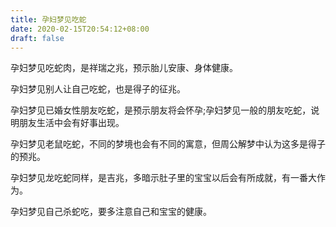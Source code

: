 ```yaml
---
title: 孕妇梦见吃蛇
date: 2020-02-15T20:54:12+08:00
draft: false
---
```


孕妇梦见吃蛇肉，是祥瑞之兆，预示胎儿安康、身体健康。<br>

孕妇梦见别人让自己吃蛇，也是得子的征兆。<br>

孕妇梦见已婚女性朋友吃蛇，是预示朋友将会怀孕;孕妇梦见一般的朋友吃蛇，说明朋友生活中会有好事出现。<br>

孕妇梦见老鼠吃蛇，不同的梦境也会有不同的寓意，但周公解梦中认为这多是得子的预兆。<br>

孕妇梦见龙吃蛇同样，是吉兆，多暗示肚子里的宝宝以后会有所成就，有一番大作为。<br>

孕妇梦见自己杀蛇吃，要多注意自己和宝宝的健康。<br>
